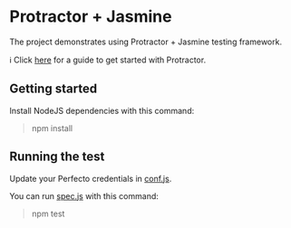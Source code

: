 # Protractor + Jasmine
The project demonstrates using Protractor + Jasmine testing framework.

:information_source: Click [here](https://community.perfectomobile.com/series/27942) for a guide to get started with Protractor.

## Getting started
Install NodeJS dependencies with this command:

> npm install

## Running the test
Update your Perfecto credentials in [conf.js](conf.js).

You can run [spec.js](spec.js) with this command:

> npm test
